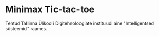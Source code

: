 # Minimax Tic-tac-toe

Tehtud Tallinna Ülikooli Digitehnoloogiate instituudi aine "Intelligentsed süsteemid" raames.
